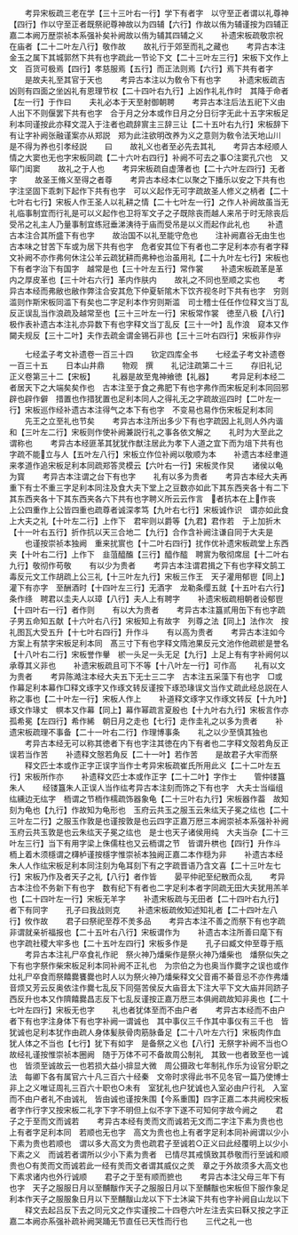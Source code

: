 <!-- { "loadSidebar": true } -->
　　考异宋板疏三老在学【三十三叶右一行】学下有者字　以守至正者谓以礼尊神【四行】作以守至正者既祭祀尊神故以为四辅【六行】作故以侑为辅谨按为四辅正嘉二本阙万歴崇祯本系强补矣补阙故以侑为辅其四辅之义
　　补遗宋板疏敬宗祝在庙者【二十二叶左八行】敬作故
　　故礼行于郊至而礼之藏也
　　考异古本注金玉之属下其城郭然下共有也字疏此一节论下文【二十三叶左三行】宋板下文作上文　百货可极焉【四行】孝慈服焉【五行】而正法则焉【六行】焉下共有者字
　　是故夫礼至其官于天也
　　考异古本注以为敎令下有也字
　　补遗宋板疏吉凶则有四面之坐凶礼有恩理节权【二十四叶右九行】上凶作礼礼作时　其降于命者【左一行】于作曰
　　夫礼必本于天至射御朝聘
　　考异古本注后法五祀下义由人出下不则偃罢下共有也字　合于月之分本或作日月之分日衍字无此十五字宋板足利本同谨按此亦释文混入于注者也疏辞賔主三辞三让【二十五叶右九行】宋板辞下有让字补阙张融谨案亦从郑説　郑为此注欲明改养为义之意则为敎令法天地山川　是不得为养也引孝经説
　　曰
　　故礼义也者至必先去其礼
　　考异古本经顺人情之大窦也无也字宋板同疏【二十六叶右四行】补阙不可去之事○注窦孔穴也　又筚门闺窦
　　故礼之于人也
　　考异宋板疏自虚薄者也【二十六叶左四行】无者字
　　故圣王脩义至得之者尊
　　考异古本经本仁以聚之下播乐以安之下共有也字注坚固下乖刺下起作下共有也字　可以义起作无可字疏故圣人修义之柄者【二十七叶右七行】宋板人作王圣人以礼耕之情【二十七叶左一行】之作人补阙故虽当无礼临事制宜而行礼是可以义起作也卫将军文子之子既除丧而越人来吊于时无除丧后受吊之礼主人乃量事制宜练冠垂涕洟待于庙而受吊是以义而起作此礼也
　　补遗古本注合其所盛下有也字
　　故治国不以礼至能守危也
　　注补阙嘉谷无由生也　古本味之甘苦下车或为居下共有也字　危者安其位下有者也二字足利本亦有者字释文补阙不亦作弗何休注公羊云疏犹耕而弗种也治虽用礼【二十九叶左七行】宋板也下有者字治下有国字　越常是也【三十叶左五行】常作裳
　　补遗宋板疏革是革内之厚皮革也【三十叶右六行】革内作肤内
　　故礼之不同也至顺之实也
　　考异古本经而弗敝也敝作弊注合安其危下仲夏斩隂木下饮齐视冬时下共有也字　穷则滥则作斯宋板同滥下有矣也二字足利本作穷则斯滥　司士稽士任任作位释文当丁乱反正误乱当作浪疏及越常至也【三十三叶左一行】宋板常作裳　徳至八极【八行】极作表补遗古本注礼亦异数下有也字释文当丁乱反【三十一叶】乱作浪　窥本又作闚夫规反【三十二叶】夫作去疏金谓金锡石非也【三十三叶右四行】宋板非作丱



　　七经孟子考文补遗卷一百三十四
　　钦定四库全书
　　七经孟子考文补遗卷一百三十五
　　日本山井鼎
　　物观　撰
　　礼记注疏第二十三
　　存旧礼记正义卷第三十二【宋板】
　　礼器是故至鬼神飨徳【礼器】
　　考异足利本经二者居天下之大端矣矣作也　古本注至于食之弗肥下有也字弗作而宋板足利本同回邪辟也辟作僻　措置也作措犹置也足利本同人之得礼无之字疏故巡四时【二叶左一行】宋板巡作经补遗古本注得气之本下有也字　不变易也易作伤宋板足利本同
　　先王之立至礼也节矣
　　考异古本注所出多少下有也字疏因上礼则人外内谐和【三叶左二行】宋板则作使补阙兼説行礼之事各依文解之
　　礼时为大至此之谓称也
　　考异古本经匪革其犹犹作猷注居此为孝下人道之宜下而为俎下共有也字疏不能立与人【五叶左八行】宋板立作位补阙以敬顺为本
　　补遗古本经聿道来孝道作追宋板足利本同疏郑答灵模云【六叶右一行】宋板灵作炅
　　诸侯以龟为寳
　　考异古本注谓之台下有也字
　　礼有以多为贵者
　　考异古本经大夫再重下有士不重三字足利本同注及食大夫下堂上之豆数亦如此下其东西夹各十有二下其东西夹各十下其东西夹各六下共有也字聘义所云云作言　者抗本在上作丧　上公四重作上公皆四重也疏尊者诚深孝笃【九叶右七行】宋板诚作识　谓亦如此食上大夫之礼【十叶左二行】上作下　君牢则以爵等【九君】君作若　于上加折木【十一叶右五行】折作抗以天三合地二【九行】合作含补阙注谦自同于大夫是
　　也谨按崇祯本独阙　重来扰賔也【十二叶右四行】扰作优补遗宋板疏堂上东西夹【十叶右二行】上作下　韭菹醯醢【三行】醯作醓　聘賔为敬彻席屈【十二叶右九行】敬彻作苟敬
　　有以少为贵者
　　考异古本注谓君揖之下有也字释文鹄工毒反元文工作胡疏上公三礼【十三叶左九行】宋板三作王　天子灌用郁鬯【同上】灌下有亦字　至酬酒时【十四叶左三行】无酒字　龙勒条缨五就【十五叶右六行】条作绦　聘君以圭夫人以璋【八行】夫人上有聘字
　　补遗宋板疏相朝者设郁鬯【十四叶右一行】者作则
　　有以大为贵者
　　考异古本注簋贰用缶下有也字疏子男五命知五献【十六叶右八行】宋板知上有故字　列尊之法【同上】法作次　按礼图瓦大受五升【十七叶右四行】升作斗
　　有以高为贵者
　　考异古本注如今方案上有禁字宋板足利本同　髙三寸下有也字释文隋池果反元文池作他疏棜是誉名【十八叶右二行】宋板誉作轝　棜一头足一头无足【九行】上足上有有字补阙何以承尊其义非也
　　补遗宋板疏且可下不等【十八叶左一行】可作高
　　礼有以文为贵者
　　考异陈澔注本经大夫五下无士三二字　古本注五采藻下有也字　□或作幕足利本幕作□释文琢字又作琢文转反谨按下琢恐瑑误文当作丈疏此经总説在人称之事也【二十叶左一行】宋板人作上
　　补道释文琢字又作琢文转反【十九叶】琢文作瑑丈　幎本又作幕【同上】幕作幂疏言夏殷也【十九叶右九行】宋板言作亦孤希冕【左四行】希作絺　朝日月之走也【七行】走作圭礼之以多为贵者
　　补遗宋板疏理不事备【二十一叶右二行】作理博事条
　　礼之以少至慎其独也
　　考异古本经无可以称其徳者下有也字注其徳在内下有者也二字释文殻若角反正误若当作苦
　　补遗释文慤若角反【二十一叶】若作苦
　　是故君子大牢而祭
　　释文匹士本或作正字正误字当作士考异宋板疏崔氏所用此义【二十二叶左五行】宋板所作亦
　　补遗释文匹士本或作正字【二十二叶】字作士
　　管仲镂簋朱人
　　经镂簋朱人正误人当作纮考异古本注刻而饰之下有也字　大夫士当缁组纮纁边无纮字　栭谓之节栭作檽疏饰器象龟【二十三叶右九行】宋板器作葢　故知刻为龟也【九行】作故知为龟形也　玉府云共玉之服玉云朱纮天子冕之纮也【二十三叶左二行】之服玉作敦是也谨按敦是也云四字正嘉万厯三本阙崇祯本系强补补阙玉府云共玉敦是也云朱纮天子冕之纮也　是士也天子诸侯用纯　大夫当杂【二十三叶左三行】当下有用字梁上侏儒柱也又云栭谓之节　皆谓升栱也【四行】升作斗　栭上着木须檼谓之欂栌谨按檼字惟崇祯本独阙正嘉二本作穏为非
　　补遗古本经朱人人作纮宋板足利本同注刻为龟耳刻下有之字疏晋语乃含文喜【二十三叶左七行】宋板乃作及者天子之礼【八行】者作皆
　　晏平仲祀至纪散而众乱
　　考异古本注俭不务新下有也字　数有纪下有者也二字足利本者字同疏无田大夫犹用羔羊也【二十四叶左一行】宋板无羊字
　　补遗宋板疏与无田者【二十四叶右九行】者下有同字
　　孔子曰我战则克
　　补遗宋板疏攸知述知礼者【二十四叶左八行】攸作故
　　君子曰祭祀至荐不羙多品
　　考异古本注不善之而祭下有也字疏非谓就亲祈福报也【二十五叶右八行】宋板谓作为
　　补遗古本注所善曰麾下有也字疏社稷大牢多也【二十五叶左四行】宋板多作是
　　孔子曰臧文仲至尊于瓶
　　考异古本注礼尸卒食礼作祀　祭火神乃燔柴作是祭火神乃燔柴也　燔祭似失之下有也字祭作柴宋板足利本同补阙不正礼也　为宗伯之为也奥当作爨字之误也或作灶礼尸卒食而祭饎爨饔爨也时人以为祭火神乃燔柴释文父音甫不綦音忌不亦作弗燔音烦又芳云反奥依注作爨七乱反下同彄苦侯反大庙音太下注大平下文大庙并同跻子西反升也本又作隮饎爨昌志反下七乱反谨按正嘉万厯三本俱阙疏故知非奥也【二十七叶左四行】宋板无也字
　　礼也者犹体至而不由户者
　　考异古本经而不由户者下有也字注身体下有也字补阙一谓诚也　其中事仪三千作其中事仪有三千也　皆犹诚也足利本犹作由疏人身体髪肤骨肉筋脉备足【二十八叶左六行】宋板肉作血　犹人体之不当也【七行】犹下有如字　是备祭之义也【八行】无祭字补阙不当也○故经礼谨按惟崇祯本圈阙　随于万体不可不备故周公制礼　其致一也者致至也一诚也　皆须至诚故云一也若损大益小揜显大微　周公摄政七年制礼作乐为设官分职之法　每卿下各有属官六十凡三百六十经秦　文帝时求得此书不见冬官一篇乃使博士　非上之义唯证周礼三百六十职也○未有　室犹礼也户犹诚也入室必由户行礼　入室而不由户者礼不由诚礼　皆由诚也谨按朱围【今系重围】四字正嘉二本共阙校宋板者字作行字又按宋板二礼字下字不明但上似不字下遂不可知何字故今阙之
　　君子之于至而文而诚若
　　考异古本经有羙而文而诚若无文而二字注下素为贵也也上有者字足利本同　若顺也无也字　高文为贵也也上有者字足利本同补阙谓以少小下素为贵也若顺也　谓以多大高文为贵也疏君子至诚若○正义曰此经覆明上以少小下素之义　而诚若者谓所以少小下素为贵者　已情尽其戒慎致其恭敬而行至诚和顺　贵也○有羙而文而诚若此一经有羙而文者谓其威仪之羙　章之于外故须多大高文也　下素求诸内也外行诚顺
　　君子之于至有顺而摭也
　　考异古本注父母三年下有也字　天子之服服日月以至黼黻作天子之服服日月以下至黼黻也宋板但下服作象足利本作天子之服服象日月以下至黼黻山龙以下下士沐粱下共有也字补阙自山龙以下
　　释文去起吕反下去之同元文之作实谨按二十四卷六叶左注去实曰鞂又按之字正嘉二本阙亦系强补疏补阙哭踊无节直任已天性而行也
　　三代之礼一也
